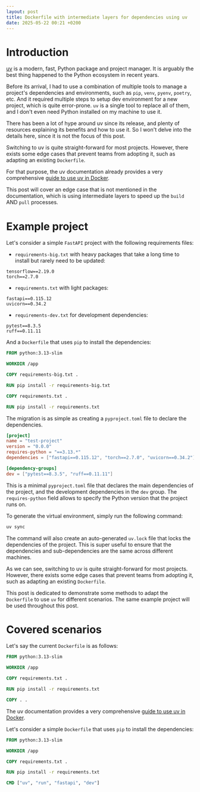 ```yaml
---
layout: post
title: Dockerfile with intermediate layers for dependencies using uv
date: 2025-05-22 00:21 +0200
---
```


# Introduction

[uv](https://docs.astral.sh/uv/) is a modern, fast, Python package and project manager. It is arguably the best thing happened to the Python ecosystem in recent years.

Before its arrival, I had to use a combination of multiple tools to manage a project's dependencies and environments, such as `pip`, `venv`, `pyenv`, `poetry`, etc. And it required multiple steps to setup dev environment for a new project, which is quite error-prone. `uv` is a single tool to replace all of them, and I don't even need Python installed on my machine to use it.

There has been a lot of hype around uv since its release, and plenty of resources explaining its benefits and how to use it. So I won't delve into the details here, since it is not the focus of this post.

Switching to uv is quite straight-forward for most projects. However, there exists some edge cases that prevent teams from adopting it, such as adapting an existing `Dockerfile`.

For that purpose, the uv documentation already provides a very comprehensive [guide to use uv in Docker](https://docs.astral.sh/uv/guides/integration/docker/#using-uv-in-docker).

This post will cover an edge case that is not mentioned in the documentation, which is using intermediate layers to speed up the `build` AND `pull` processes.

# Example project

Let's consider a simple `FastAPI` project with the following requirements files:

-   `requirements-big.txt` with heavy packages that take a long time to install but rarely need to be updated:

```
tensorflow==2.19.0
torch==2.7.0
```

-   `requirements.txt` with light packages:

```
fastapi==0.115.12
uvicorn==0.34.2
```

-   `requirements-dev.txt` for development dependencies:

```
pytest==8.3.5
ruff==0.11.11
```

And a `Dockerfile` that uses `pip` to install the dependencies:

```dockerfile
FROM python:3.13-slim

WORKDIR /app

COPY requirements-big.txt .

RUN pip install -r requirements-big.txt

COPY requirements.txt .

RUN pip install -r requirements.txt
```

The migration is as simple as creating a `pyproject.toml` file to declare the dependencies.

```toml
[project]
name = "test-project"
version = "0.0.0"
requires-python = "==3.13.*"
dependencies = ["fastapi==0.115.12", "torch==2.7.0", "uvicorn==0.34.2"]

[dependency-groups]
dev = ["pytest==8.3.5", "ruff==0.11.11"]
```

This is a minimal `pyproject.toml` file that declares the main dependencies of the project, and the development dependencies in the `dev` group. The `requires-python` field allows to specify the Python version that the project runs on.

To generate the virtual environment, simply run the following command:

```bash
uv sync
```

The command will also create an auto-generated `uv.lock` file that locks the dependencies of the project. This is super useful to ensure that the dependencies and sub-dependencies are the same across different machines.

As we can see, switching to uv is quite straight-forward for most projects. However, there exists some edge cases that prevent teams from adopting it, such as adapting an existing `Dockerfile`.

This post is dedicated to demonstrate some methods to adapt the `Dockerfile` to use `uv` for different scenarios. The same example project will be used throughout this post.

# Covered scenarios

Let's say the current `Dockerfile` is as follows:

```dockerfile
FROM python:3.13-slim

WORKDIR /app

COPY requirements.txt .

RUN pip install -r requirements.txt

COPY . .
```

The uv documentation provides a very comprehensive [guide to use uv in Docker](https://docs.astral.sh/uv/guides/integration/docker/#using-uv-in-docker).

Let's consider a simple `Dockerfile` that uses `pip` to install the dependencies:

```dockerfile
FROM python:3.13-slim

WORKDIR /app

COPY requirements.txt .

RUN pip install -r requirements.txt

CMD ["uv", "run", "fastapi", "dev"]
```

